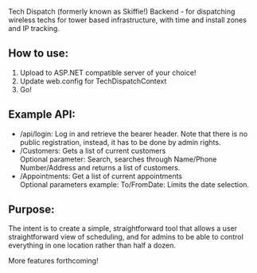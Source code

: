 Tech Dispatch (formerly known as Skiffie!) Backend - for dispatching wireless techs for tower based infrastructure, with time and install zones and IP tracking.<br />

<h2>How to use:</h2>

<ol>
  <li>Upload to ASP.NET compatible server of your choice!</li>
  <li>Update web.config for TechDispatchContext</li>
  <li>Go!</li>
</ol>

<h2>Example API:</h2>

<ul>
<li>/api/login: Log in and retrieve the bearer header. Note that there is no public registration, instead, it has to be done by admin rights.</li>
<li>/Customers: Gets a list of current customers<br />
  Optional parameter: Search, searches through Name/Phone Number/Address and returns a list of customers.</li>
<li>/Appointments: Get a list of current appointments<br />
  Optional parameters example: To/FromDate: Limits the date selection.</li>
</ul>

<h2>Purpose:</h2>

The intent is to create a simple, straightforward tool that allows a user straightforward view of scheduling, and for admins to be able to control everything in one location rather than half a dozen.

More features forthcoming!
